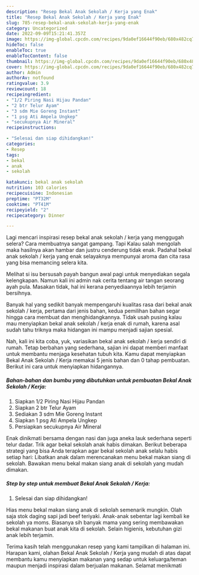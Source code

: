 ```yaml
---
description: "Resep Bekal Anak Sekolah / Kerja yang Enak"
title: "Resep Bekal Anak Sekolah / Kerja yang Enak"
slug: 785-resep-bekal-anak-sekolah-kerja-yang-enak
category: Uncategorized
date: 2022-09-09T15:21:41.357Z
image: https://img-global.cpcdn.com/recipes/9da0ef16644f90eb/680x482cq70/bekal-anak-sekolah-kerja-foto-resep-utama.jpg
hideToc: false
enableToc: true
enableTocContent: false
thumbnail: https://img-global.cpcdn.com/recipes/9da0ef16644f90eb/680x482cq70/bekal-anak-sekolah-kerja-foto-resep-utama.jpg
cover: https://img-global.cpcdn.com/recipes/9da0ef16644f90eb/680x482cq70/bekal-anak-sekolah-kerja-foto-resep-utama.jpg
author: Admin
authorAv: notfound
ratingvalue: 3.9
reviewcount: 18
recipeingredient:
- "1/2 Piring Nasi Hijau Pandan"
- "2 btr Telur Ayam"
- "3 sdm Mie Goreng Instant"
- "1 psg Ati Ampela Ungkep"
- "secukupnya Air Mineral"
recipeinstructions:

- "Selesai dan siap dihidangkan!"
categories:
- Resep
tags:
- bekal
- anak
- sekolah

katakunci: bekal anak sekolah 
nutrition: 103 calories
recipecuisine: Indonesian
preptime: "PT32M"
cooktime: "PT41M"
recipeyield: "2"
recipecategory: Dinner

---
```



Lagi mencari inspirasi resep bekal anak sekolah / kerja yang menggugah selera? Cara membuatnya sangat gampang. Tapi Kalau salah mengolah maka hasilnya akan hambar dan justru cenderung tidak enak. Padahal bekal anak sekolah / kerja yang enak selayaknya mempunyai aroma dan cita rasa yang bisa memancing selera kita.


Melihat si isu bersusah payah bangun awal pagi untuk menyediakan segala kelengkapan. Namun kali ini admin nak cerita tentang air tangan seorang ayah pula. Masakan tidak, hal ini kerana penyediaannya lebih terjamin bersihnya.

Banyak hal yang sedikit banyak mempengaruhi kualitas rasa dari bekal anak sekolah / kerja, pertama dari jenis bahan, kedua pemilihan bahan segar hingga cara membuat dan menghidangkannya. Tidak usah pusing kalau mau menyiapkan bekal anak sekolah / kerja enak di rumah, karena asal sudah tahu triknya maka hidangan ini mampu menjadi sajian spesial.


Nah, kali ini kita coba, yuk, variasikan bekal anak sekolah / kerja sendiri di rumah. Tetap berbahan yang sederhana, sajian ini dapat memberi manfaat untuk membantu menjaga kesehatan tubuh kita. Kamu dapat menyiapkan Bekal Anak Sekolah / Kerja memakai 5 jenis bahan dan 0 tahap pembuatan. Berikut ini cara untuk menyiapkan hidangannya.

<!--inarticleads1-->

##### Bahan-bahan dan bumbu yang dibutuhkan untuk pembuatan Bekal Anak Sekolah / Kerja:

1. Siapkan 1/2 Piring Nasi Hijau Pandan
1. Siapkan 2 btr Telur Ayam
1. Sediakan 3 sdm Mie Goreng Instant
1. Siapkan 1 psg Ati Ampela Ungkep
1. Persiapkan secukupnya Air Mineral


Enak dinikmati bersama dengan nasi dan juga aneka lauk sederhana seperti telur dadar. Trik agar bekal sekolah anak habis dimakan. Berikut beberapa strategi yang bisa Anda terapkan agar bekal sekolah anak selalu habis setiap hari: Libatkan anak dalam merencanakan menu bekal makan siang di sekolah. Bawakan menu bekal makan siang anak di sekolah yang mudah dimakan. 

<!--inarticleads2-->

##### Step by step untuk membuat Bekal Anak Sekolah / Kerja:


1. Selesai dan siap dihidangkan!

Hias menu bekal makan siang anak di sekolah semenarik mungkin. Olah saja stok daging sapi jadi beef teriyaki. Anak-anak sebentar lagi kembali ke sekolah ya moms. Biasanya sih banyak mama yang sering membawakan bekal makanan buat anak kita di sekolah. Selain higienis, kebutuhan gizi anak lebih terjamin. 

Terima kasih telah menggunakan resep yang kami tampilkan di halaman ini. Harapan kami, olahan Bekal Anak Sekolah / Kerja yang mudah di atas dapat membantu kamu menyiapkan makanan yang sedap untuk keluarga/teman maupun menjadi inspirasi dalam berjualan makanan. Selamat menikmati
